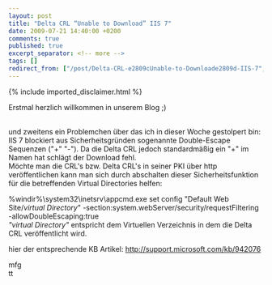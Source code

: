 ```yaml
---
layout: post
title: "Delta CRL “Unable to Download” IIS 7"
date: 2009-07-21 14:40:00 +0200
comments: true
published: true
excerpt_separator: <!-- more -->
tags: []
redirect_from: ["/post/Delta-CRL-e2809cUnable-to-Downloade2809d-IIS-7", "/post/delta-crl-e2809cunable-to-downloade2809d-iis-7"]
---
```

<!-- more -->
{% include imported_disclaimer.html %}
<p>Erstmal herzlich willkommen in unserem Blog ;)</p>
<p><br />und zweitens ein Problemchen &uuml;ber das ich in dieser Woche gestolpert bin: <br />IIS 7 blockiert aus Sicherheitsgr&uuml;nden sogenannte Double-Escape Sequenzen ("+" "-"). Da die Delta CRL jedoch standardm&auml;&szlig;ig ein "+" im Namen hat schl&auml;gt der Download fehl. <br />M&ouml;chte man die CRL's bzw. Delta CRL's in seiner PKI &uuml;ber http ver&ouml;ffentlichen kann man sich durch abschalten dieser Sicherheitsfunktion f&uuml;r die betreffenden Virtual Directories helfen:</p>
<p>%windir%\system32\inetsrv\appcmd.exe set config "Default Web Site/<em>virtual Directory</em>" -section:system.webServer/security/requestFiltering -allowDoubleEscaping:true <br /><em>"virtual Directory"</em> entspricht dem Virtuellen Verzeichnis in dem die Delta CRL ver&ouml;ffentlicht wird.</p>
<p>hier der entsprechende KB Artikel: <a href="http://support.microsoft.com/kb/942076">http://support.microsoft.com/kb/942076</a></p>
<p>mfg <br />tt</p>

